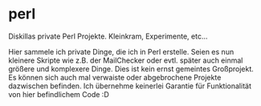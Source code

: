 perl
====

Diskillas private Perl Projekte. Kleinkram, Experimente, etc...

Hier sammele ich private Dinge, die ich in Perl erstelle. Seien es nun kleinere Skripte wie z.B. der MailChecker oder evtl.
später auch einmal größere und komplexere Dinge. Dies ist kein ernst gemeintes Großprojekt. Es können sich auch mal verwaiste
oder abgebrochene Projekte dazwischen befinden.
Ich übernehme keinerlei Garantie für Funktionalität von hier befindlichem Code :D
